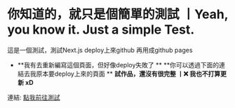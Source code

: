 # **你知道的，就只是個簡單的測試 丨Yeah, you know it. Just a simple Test.**
這是一個測試，測試Next.js deploy上來github 再用成github pages

* **我有去重新編寫這個頁面，但好像deploy失敗了  **
**你可以透過下面的連結去我原本要deploy上來的頁面  **
**試作品，還沒有很完整 丨❌ 我也不打算更新 xD**

連結: [點我前往測試](https://yudong-0222.github.io/)
